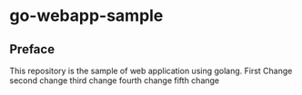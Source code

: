 # go-webapp-sample



## Preface
This repository is the sample of web application using golang.
First Change
second change
third change
fourth change
fifth change
